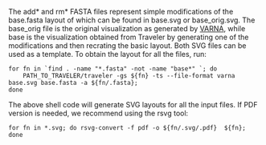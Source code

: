 The add* and rm* FASTA files represent simple modifications of the base.fasta layout of which can be found in base.svg or base_orig.svg. The base_orig file is the original visualization as generated by [VARNA](http://varna.lri.fr/), while base is the visualization obtained from Traveler by generating one of the modifications and then recrating the basic layout. Both SVG files can be used as a template. To obtain the layout for all the files, run:

```shell
for fn in `find . -name "*.fasta" -not -name "base*" `; do 
	PATH_TO_TRAVELER/traveler -gs ${fn} -ts --file-format varna base.svg base.fasta -a ${fn/.fasta}; 
done
```

The above shell code will generate SVG layouts for all the input files. If PDF version is needed, we recommend using the rsvg tool:

```shell
for fn in *.svg; do rsvg-convert -f pdf -o ${fn/.svg/.pdf}  ${fn}; done
```
